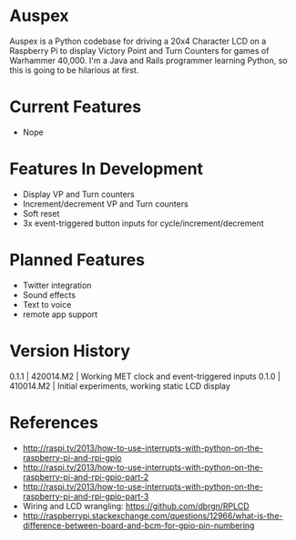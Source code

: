 Auspex
======
Auspex is a Python codebase for driving a 20x4 Character LCD on a Raspberry Pi to display Victory Point and Turn Counters for games of Warhammer 40,000.
I'm a Java and Rails programmer learning Python, so this is going to be hilarious at first.

Current Features
======
* Nope

Features In Development
======
* Display VP and Turn counters
* Increment/decrement VP and Turn counters
* Soft reset
* 3x event-triggered button inputs for cycle/increment/decrement

Planned Features
======
* Twitter integration
* Sound effects
* Text to voice
* remote app support

Version History
=====
0.1.1 | 420014.M2 | Working MET clock and event-triggered inputs
0.1.0 | 410014.M2 | Initial experiments, working static LCD display

References
=====
* http://raspi.tv/2013/how-to-use-interrupts-with-python-on-the-raspberry-pi-and-rpi-gpio
* http://raspi.tv/2013/how-to-use-interrupts-with-python-on-the-raspberry-pi-and-rpi-gpio-part-2
* http://raspi.tv/2013/how-to-use-interrupts-with-python-on-the-raspberry-pi-and-rpi-gpio-part-3
* Wiring and LCD wrangling: https://github.com/dbrgn/RPLCD
* http://raspberrypi.stackexchange.com/questions/12966/what-is-the-difference-between-board-and-bcm-for-gpio-pin-numbering
